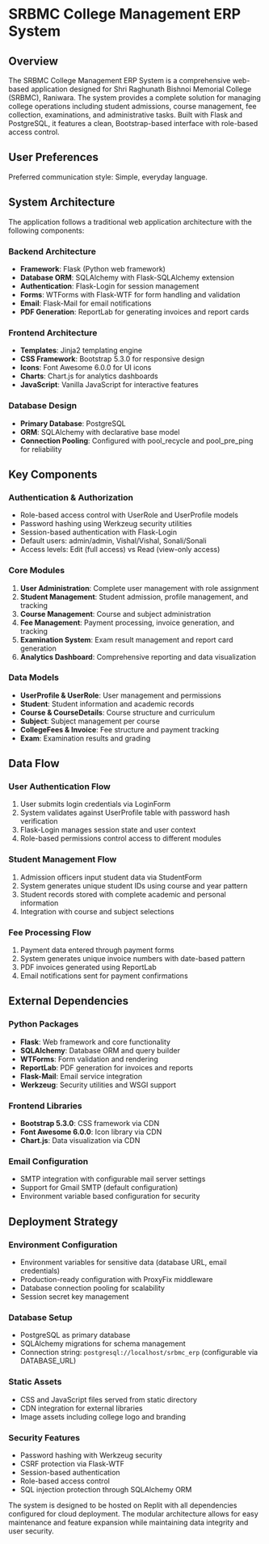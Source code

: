 # SRBMC College Management ERP System

## Overview

The SRBMC College Management ERP System is a comprehensive web-based application designed for Shri Raghunath Bishnoi Memorial College (SRBMC), Raniwara. The system provides a complete solution for managing college operations including student admissions, course management, fee collection, examinations, and administrative tasks. Built with Flask and PostgreSQL, it features a clean, Bootstrap-based interface with role-based access control.

## User Preferences

Preferred communication style: Simple, everyday language.

## System Architecture

The application follows a traditional web application architecture with the following components:

### Backend Architecture
- **Framework**: Flask (Python web framework)
- **Database ORM**: SQLAlchemy with Flask-SQLAlchemy extension
- **Authentication**: Flask-Login for session management
- **Forms**: WTForms with Flask-WTF for form handling and validation
- **Email**: Flask-Mail for email notifications
- **PDF Generation**: ReportLab for generating invoices and report cards

### Frontend Architecture
- **Templates**: Jinja2 templating engine
- **CSS Framework**: Bootstrap 5.3.0 for responsive design
- **Icons**: Font Awesome 6.0.0 for UI icons
- **Charts**: Chart.js for analytics dashboards
- **JavaScript**: Vanilla JavaScript for interactive features

### Database Design
- **Primary Database**: PostgreSQL
- **ORM**: SQLAlchemy with declarative base model
- **Connection Pooling**: Configured with pool_recycle and pool_pre_ping for reliability

## Key Components

### Authentication & Authorization
- Role-based access control with UserRole and UserProfile models
- Password hashing using Werkzeug security utilities
- Session-based authentication with Flask-Login
- Default users: admin/admin, Vishal/Vishal, Sonali/Sonali
- Access levels: Edit (full access) vs Read (view-only access)

### Core Modules
1. **User Administration**: Complete user management with role assignment
2. **Student Management**: Student admission, profile management, and tracking
3. **Course Management**: Course and subject administration
4. **Fee Management**: Payment processing, invoice generation, and tracking
5. **Examination System**: Exam result management and report card generation
6. **Analytics Dashboard**: Comprehensive reporting and data visualization

### Data Models
- **UserProfile & UserRole**: User management and permissions
- **Student**: Student information and academic records
- **Course & CourseDetails**: Course structure and curriculum
- **Subject**: Subject management per course
- **CollegeFees & Invoice**: Fee structure and payment tracking
- **Exam**: Examination results and grading

## Data Flow

### User Authentication Flow
1. User submits login credentials via LoginForm
2. System validates against UserProfile table with password hash verification
3. Flask-Login manages session state and user context
4. Role-based permissions control access to different modules

### Student Management Flow
1. Admission officers input student data via StudentForm
2. System generates unique student IDs using course and year pattern
3. Student records stored with complete academic and personal information
4. Integration with course and subject selections

### Fee Processing Flow
1. Payment data entered through payment forms
2. System generates unique invoice numbers with date-based pattern
3. PDF invoices generated using ReportLab
4. Email notifications sent for payment confirmations

## External Dependencies

### Python Packages
- **Flask**: Web framework and core functionality
- **SQLAlchemy**: Database ORM and query builder
- **WTForms**: Form validation and rendering
- **ReportLab**: PDF generation for invoices and reports
- **Flask-Mail**: Email service integration
- **Werkzeug**: Security utilities and WSGI support

### Frontend Libraries
- **Bootstrap 5.3.0**: CSS framework via CDN
- **Font Awesome 6.0.0**: Icon library via CDN
- **Chart.js**: Data visualization via CDN

### Email Configuration
- SMTP integration with configurable mail server settings
- Support for Gmail SMTP (default configuration)
- Environment variable based configuration for security

## Deployment Strategy

### Environment Configuration
- Environment variables for sensitive data (database URL, email credentials)
- Production-ready configuration with ProxyFix middleware
- Database connection pooling for scalability
- Session secret key management

### Database Setup
- PostgreSQL as primary database
- SQLAlchemy migrations for schema management
- Connection string: `postgresql://localhost/srbmc_erp` (configurable via DATABASE_URL)

### Static Assets
- CSS and JavaScript files served from static directory
- CDN integration for external libraries
- Image assets including college logo and branding

### Security Features
- Password hashing with Werkzeug security
- CSRF protection via Flask-WTF
- Session-based authentication
- Role-based access control
- SQL injection protection through SQLAlchemy ORM

The system is designed to be hosted on Replit with all dependencies configured for cloud deployment. The modular architecture allows for easy maintenance and feature expansion while maintaining data integrity and user security.